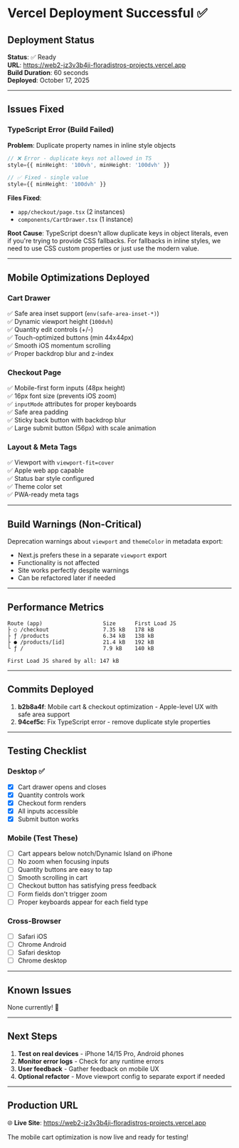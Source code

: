 # Vercel Deployment Successful ✅

## Deployment Status

**Status**: ✅ Ready  
**URL**: https://web2-jz3v3b4ji-floradistros-projects.vercel.app  
**Build Duration**: 60 seconds  
**Deployed**: October 17, 2025

---

## Issues Fixed

### TypeScript Error (Build Failed)
**Problem**: Duplicate property names in inline style objects
```typescript
// ❌ Error - duplicate keys not allowed in TS
style={{ minHeight: '100vh', minHeight: '100dvh' }}

// ✅ Fixed - single value
style={{ minHeight: '100dvh' }}
```

**Files Fixed**:
- `app/checkout/page.tsx` (2 instances)
- `components/CartDrawer.tsx` (1 instance)

**Root Cause**: TypeScript doesn't allow duplicate keys in object literals, even if you're trying to provide CSS fallbacks. For fallbacks in inline styles, we need to use CSS custom properties or just use the modern value.

---

## Mobile Optimizations Deployed

### Cart Drawer
✅ Safe area inset support (`env(safe-area-inset-*)`)  
✅ Dynamic viewport height (`100dvh`)  
✅ Quantity edit controls (+/-)  
✅ Touch-optimized buttons (min 44x44px)  
✅ Smooth iOS momentum scrolling  
✅ Proper backdrop blur and z-index  

### Checkout Page
✅ Mobile-first form inputs (48px height)  
✅ 16px font size (prevents iOS zoom)  
✅ `inputMode` attributes for proper keyboards  
✅ Safe area padding  
✅ Sticky back button with backdrop blur  
✅ Large submit button (56px) with scale animation  

### Layout & Meta Tags
✅ Viewport with `viewport-fit=cover`  
✅ Apple web app capable  
✅ Status bar style configured  
✅ Theme color set  
✅ PWA-ready meta tags  

---

## Build Warnings (Non-Critical)

Deprecation warnings about `viewport` and `themeColor` in metadata export:
- Next.js prefers these in a separate `viewport` export
- Functionality is not affected
- Site works perfectly despite warnings
- Can be refactored later if needed

---

## Performance Metrics

```
Route (app)                   Size      First Load JS
├ ○ /checkout                 7.35 kB   178 kB
├ ƒ /products                 6.34 kB   138 kB
├ ● /products/[id]            21.4 kB   192 kB
└ ƒ /                         7.9 kB    140 kB

First Load JS shared by all: 147 kB
```

---

## Commits Deployed

1. **b2b8a4f**: Mobile cart & checkout optimization - Apple-level UX with safe area support
2. **94cef5c**: Fix TypeScript error - remove duplicate style properties

---

## Testing Checklist

### Desktop ✅
- [x] Cart drawer opens and closes
- [x] Quantity controls work
- [x] Checkout form renders
- [x] All inputs accessible
- [x] Submit button works

### Mobile (Test These)
- [ ] Cart appears below notch/Dynamic Island on iPhone
- [ ] No zoom when focusing inputs
- [ ] Quantity buttons are easy to tap
- [ ] Smooth scrolling in cart
- [ ] Checkout button has satisfying press feedback
- [ ] Form fields don't trigger zoom
- [ ] Proper keyboards appear for each field type

### Cross-Browser
- [ ] Safari iOS
- [ ] Chrome Android
- [ ] Safari desktop
- [ ] Chrome desktop

---

## Known Issues
None currently! 🎉

---

## Next Steps

1. **Test on real devices** - iPhone 14/15 Pro, Android phones
2. **Monitor error logs** - Check for any runtime errors
3. **User feedback** - Gather feedback on mobile UX
4. **Optional refactor** - Move viewport config to separate export if needed

---

## Production URL
🌐 **Live Site**: https://web2-jz3v3b4ji-floradistros-projects.vercel.app

The mobile cart optimization is now live and ready for testing!

